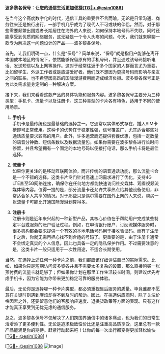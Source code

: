 **波多黎各保号：让您的通信生活更加便捷[[TG💪+ @esim1088](https://t.me/s/esim1088)]**

在当今这个高度数字化的时代，通信工具的重要性不言而喻。无论是日常沟通、商务往来还是旅行出行，一部手机几乎成为了现代人不可或缺的伴侣。然而，对于那些需要频繁出国或者长期居住在海外的人来说，如何保持本地号码不失联，同时还能享受到优质的网络服务，这无疑是一个令人头疼的问题。今天，我们就来聊聊一款专为解决这一问题设计的产品——波多黎各保号。

首先，让我们明确一点，什么是“保号”？简单来说，“保号”就是指用户能够在离开本国或本地区的情况下，依然能够保留原有的手机号码，并且通过该号码接听电话、发送短信以及上网等操作。这对于经常往返于多个国家的人群而言尤为重要，比如留学生、外派工作者或是旅游爱好者。他们既不想因为更换号码而影响与亲友之间的联系，也不希望因高昂的国际漫游费用而造成经济负担。波多黎各保号正是为此类需求量身定制的一种解决方案。

接下来，我们来看看这款产品的具体功能和服务内容。波多黎各保号主要分为三种类型：手机卡、流量卡以及注册卡。这三种类型的卡片各有特色，适用于不同的使用场景。

1. **手机卡**  
   手机卡是最传统也是最基础的选择之一。它通常以实体形式存在，插入SIM卡槽即可正常使用。这种卡的优势在于稳定性强，信号覆盖广，尤其适合那些对通话质量要求较高的用户。此外，许多运营商还提供套餐优惠，包括一定数量的语音分钟数、短信条数以及数据流量包。如果你需要在波多黎各进行长时间停留，并且希望拥有一个固定的本地号码以便接打电话，那么手机卡将是最佳选择。

2. **流量卡**  
   如果你更关注的是移动互联网体验，而非传统的语音通话功能，那么流量卡会是一个不错的选择。这类卡片专门针对高速上网需求进行了优化，支持4G LTE甚至5G网络连接，确保你在任何地方都能快速访问社交媒体、观看视频流媒体等内容。值得一提的是，部分流量卡还允许共享热点给其他设备使用，非常适合多人共享的情况。对于那些只是偶尔需要在国外上网的人来说，购买一张流量卡可能比开通国际漫游划算得多。

3. **注册卡**  
   注册卡则是近年来兴起的一种新型产品，其核心价值在于帮助用户完成某些特定平台或服务的账户验证过程。例如，在申请银行账户、订阅流媒体服务时，很多机构都会要求提供一个有效的本地电话号码用于接收验证码。而有了注册卡之后，你就无需再担心找不到合适的号码了。更重要的是，由于注册卡通常不会绑定真实的个人信息，因此也具备一定的隐私保护作用。不过需要注意的是，这类卡片一般只适用于一次性用途，不适合长期使用。

当然，在选择上述任何一种卡片之前，我们都应该仔细评估自己的实际需求。比如，如果你只是短期访问波多黎各并且不需要太多复杂的设置，那么直接购买一张预付费的流量卡就足够了；但如果你计划在那里工作生活较长时间，则建议优先考虑手机卡，因为它能为你带来更加稳定可靠的服务体验。

最后，无论你是选择哪一种卡片类型，都必须重视售后服务的质量。毕竟谁都不愿意在关键时刻遇到麻烦却得不到及时的帮助。因此，在挑选供应商时，除了关注价格因素之外，还要留意他们的客服响应速度、退换货政策等方面的表现。只有这样才能真正享受到无忧无虑的通信服务。

总之，波多黎各保号不仅解决了人们跨国界通信中的诸多痛点，也为我们的日常生活增添了更多便利性。无论是追求极致性价比还是注重高品质享受，这里总有一款产品能满足你的期待。赶紧行动起来吧！让你的每一次出行都变得更加轻松愉快[[TG💪+ @esim1088](https://t.me/s/esim1088)]！

[[TG💪+ @esim1088](https://t.me/s/esim1088) ![Image](https://i.postimg.cc/4NQfJmqS/Snipaste-2025-05-13-00-14-12.png)]